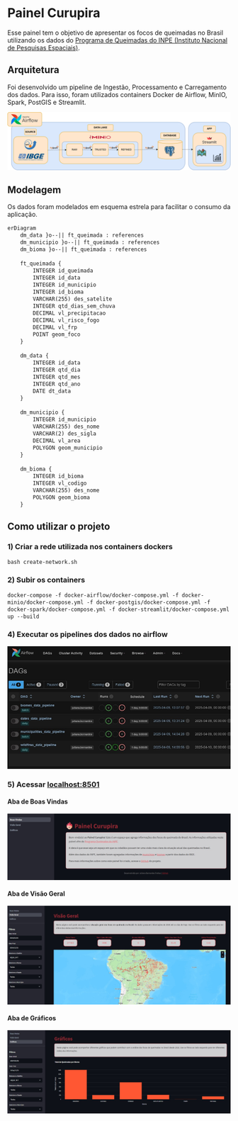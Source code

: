 # Painel Curupira

Esse painel tem o objetivo de apresentar os focos de queimadas no Brasil utilizando os dados do [Programa de Queimadas do INPE (Instituto Nacional de Pesquisas Espaciais)](https://terrabrasilis.dpi.inpe.br/queimadas/portal/dados-abertos/).

## Arquitetura

Foi desenvolvido um pipeline de Ingestão, Processamento e Carregamento dos dados. Para isso, foram utilizados containers Docker de Airflow, MinIO, Spark, PostGIS e Streamlit.

![Arquitetura](https://github.com/julianabfreitas/brazil-wildfires/blob/main/images/arquitetura.png)

## Modelagem

Os dados foram modelados em esquema estrela para facilitar o consumo da aplicação.

```mermaid
erDiagram
	dm_data }o--|| ft_queimada : references
	dm_municipio }o--|| ft_queimada : references
	dm_bioma }o--|| ft_queimada : references

	ft_queimada {
		INTEGER id_queimada
		INTEGER id_data
		INTEGER id_municipio
		INTEGER id_bioma
		VARCHAR(255) des_satelite
		INTEGER qtd_dias_sem_chuva
		DECIMAL vl_precipitacao
		DECIMAL vl_risco_fogo
		DECIMAL vl_frp
		POINT geom_foco
	}

	dm_data {
		INTEGER id_data
		INTEGER qtd_dia
		INTEGER qtd_mes
		INTEGER qtd_ano
		DATE dt_data
	}

	dm_municipio {
		INTEGER id_municipio
		VARCHAR(255) des_nome
		VARCHAR(2) des_sigla
		DECIMAL vl_area
		POLYGON geom_municipio
	}

	dm_bioma {
		INTEGER id_bioma
		INTEGER vl_codigo
		VARCHAR(255) des_nome
		POLYGON geom_bioma
	}
```

## Como utilizar o projeto

### 1) Criar a rede utilizada nos containers dockers

```
bash create-network.sh
```

### 2) Subir os containers

```
docker-compose -f docker-airflow/docker-compose.yml -f docker-minio/docker-compose.yml -f docker-postgis/docker-compose.yml -f docker-spark/docker-compose.yml -f docker-streamlit/docker-compose.yml up --build
```

### 4) Executar os pipelines dos dados no airflow
![Airflow](https://github.com/julianabfreitas/brazil-wildfires/blob/main/images/airflow-print.jpg)

### 5) Acessar [localhost:8501](http://localhost:8501/)

#### Aba de Boas Vindas
![Boas Vindas](https://github.com/julianabfreitas/brazil-wildfires/blob/main/images/boas-vindas.jpg)

#### Aba de Visão Geral
![Visão Geral](https://github.com/julianabfreitas/brazil-wildfires/blob/main/images/visao-geral.jpg)

#### Aba de Gráficos
![Visão Geral](https://github.com/julianabfreitas/brazil-wildfires/blob/main/images/graficos.jpg)

